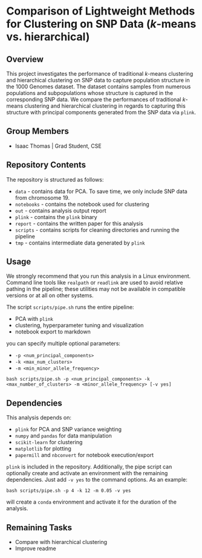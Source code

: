 # Comparison of Lightweight Methods for Clustering on SNP Data ($k$-means vs. hierarchical)

## Overview

This project investigates the performance of traditional $k$-means clustering and hierarchical clustering on SNP data to capture population structure in the 1000 Genomes dataset. The dataset contains samples from numerous populations and subpopulations whose structure is captured in the corresponding SNP data. We compare the performances of traditional $k$-means clustering and hierarchical clustering in regards to capturing this structure with principal components generated from the SNP data via `plink`.

## Group Members

* Isaac Thomas | Grad Student, CSE

## Repository Contents

The repository is structured as follows:
* `data` - contains data for PCA. To save time, we only include SNP data from chromosome 19.
* `notebooks` - contains the notebook used for clustering
* `out` - contains analysis output report
* `plink` - contains the `plink` binary
* `report` - contains the written paper for this analysis
* `scripts` - contains scripts for cleaning directories and running the pipeline 
* `tmp` - contains intermediate data generated by `plink`


## Usage

We strongly recommend that you run this analysis in a Linux environment. Command line tools like `realpath` or `readlink` are used to avoid relative pathing in the pipeline; these utilities may not be available in compatible versions or at all on other systems.

The script `scripts/pipe.sh` runs the entire pipeline:
* PCA with `plink`
* clustering, hyperparameter tuning and visualization
* notebook export to markdown

you can specify multiple optional parameters:
 * `-p <num_principal_components>` 
 * `-k <max_num_clusters>`
 * `-m <min_minor_allele_frequency>`

`bash scripts/pipe.sh -p <num_principal_components> -k <max_number_of_clusters> -m <minor_allele_frequency> [-v yes]`

## Dependencies

This analysis depends on:
* `plink` for PCA and SNP variance weighting
* `numpy` and `pandas` for data manipulation 
* `scikit-learn` for clustering
* `matplotlib` for plotting 
* `papermill` and `nbconvert` for notebook execution/export

`plink` is included in the repository. Additionally, the pipe script can optionally create and activate an environment with the remaining dependencies. Just add `-v yes` to the command options. As an example:

`bash scripts/pipe.sh -p 4 -k 12 -m 0.05 -v yes`

will create a `conda` environment and activate it for the duration of the analysis.

## Remaining Tasks
* Compare with hierarchical clustering
* Improve readme